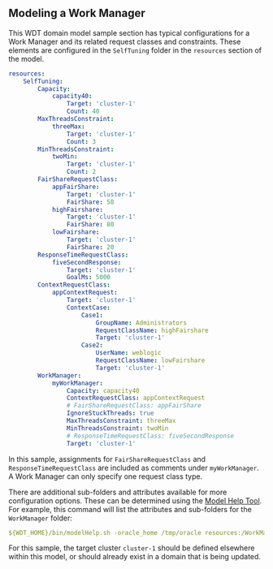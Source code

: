 ## Modeling a Work Manager

This WDT domain model sample section has typical configurations for a Work Manager and its related request classes and constraints. These elements are configured in the `SelfTuning` folder in the `resources` section of the model.
```yaml
resources:
    SelfTuning:
        Capacity:
            capacity40:
                Target: 'cluster-1'
                Count: 40
        MaxThreadsConstraint:
            threeMax:
                Target: 'cluster-1'
                Count: 3
        MinThreadsConstraint:
            twoMin:
                Target: 'cluster-1'
                Count: 2
        FairShareRequestClass:
            appFairShare:
                Target: 'cluster-1'
                FairShare: 50
            highFairshare:
                Target: 'cluster-1'
                FairShare: 80
            lowFairshare:
                Target: 'cluster-1'
                FairShare: 20
        ResponseTimeRequestClass:
            fiveSecondResponse:
                Target: 'cluster-1'
                GoalMs: 5000
        ContextRequestClass:
            appContextRequest:
                Target: 'cluster-1'
                ContextCase:
                    Case1:
                        GroupName: Administrators
                        RequestClassName: highFairshare
                        Target: 'cluster-1'
                    Case2:
                        UserName: weblogic
                        RequestClassName: lowFairshare
                        Target: 'cluster-1'
        WorkManager:
            myWorkManager:
                Capacity: capacity40
                ContextRequestClass: appContextRequest
                # FairShareRequestClass: appFairShare
                IgnoreStuckThreads: true
                MaxThreadsConstraint: threeMax
                MinThreadsConstraint: twoMin
                # ResponseTimeRequestClass: fiveSecondResponse
                Target: 'cluster-1'
```
In this sample, assignments for `FairShareRequestClass` and `ResponseTimeRequestClass` are included as comments under `myWorkManager`. A Work Manager can only specify one request class type.

There are additional sub-folders and attributes available for more configuration options. These can be determined using the [Model Help Tool](../model_help.md). For example, this command will list the attributes and sub-folders for the `WorkManager` folder:
```yaml
${WDT_HOME}/bin/modelHelp.sh -oracle_home /tmp/oracle resources:/WorkManager
```

For this sample, the target cluster `cluster-1` should be defined elsewhere within this model, or should already exist in a domain that is being updated.
